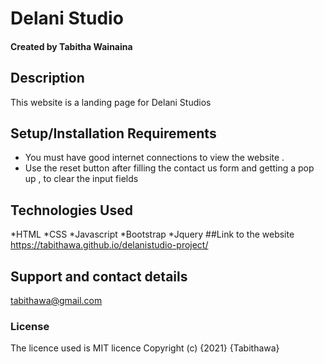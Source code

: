 # Delani Studio
#### Created by Tabitha Wainaina
## Description
This website is a landing page for Delani Studios
## Setup/Installation Requirements
* You must have good internet connections to view the website .
* Use the reset button after filling the contact us form and getting a pop up , to clear the input fields
## Technologies Used
*HTML
*CSS
*Javascript
*Bootstrap
*Jquery
##Link to the website
https://tabithawa.github.io/delanistudio-project/
## Support and contact details
tabithawa@gmail.com
### License
The licence used is MIT licence
Copyright (c) {2021} {Tabithawa}

